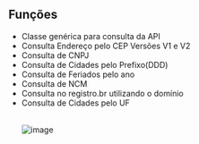 <h2>Funções</h2>
<ul>
  <li>Classe genérica para consulta da API</li>
  <li>Consulta Endereço pelo CEP Versões V1 e V2</li>
  <li>Consulta de CNPJ</li>
  <li>Consulta de Cidades pelo Prefixo(DDD)</li>
  <li>Consulta de Feriados pelo ano</li>
  <li>Consulta de NCM</li>
  <li>Consulta no registro.br utilizando o domínio</li>
  <li>Consulta de Cidades pelo UF</li><br>

![image](https://github.com/user-attachments/assets/138ee0d6-7027-4a7b-80a6-c40834b3dfde)


</ul>
